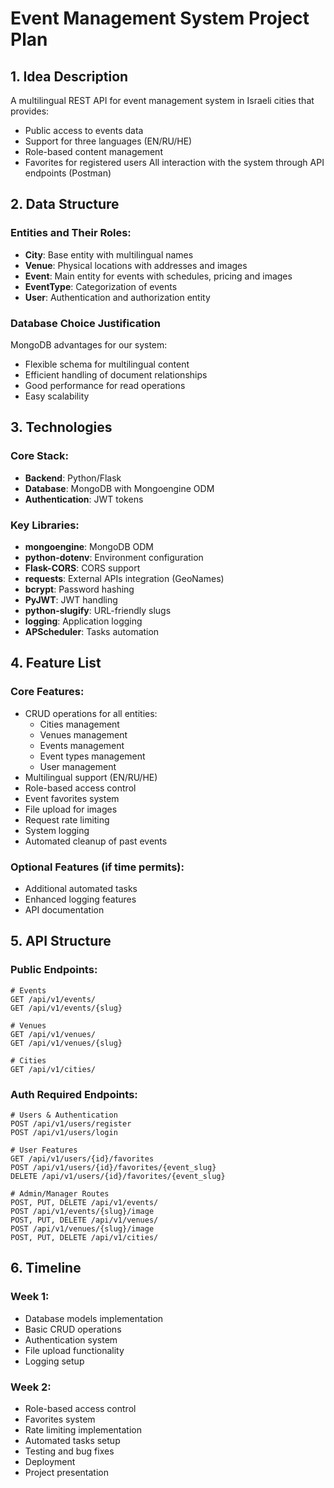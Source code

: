 # Event Management System Project Plan

## 1. Idea Description
A multilingual REST API for event management system in Israeli cities that provides:
- Public access to events data
- Support for three languages (EN/RU/HE)
- Role-based content management
- Favorites for registered users
All interaction with the system through API endpoints (Postman)

## 2. Data Structure

### Entities and Their Roles:
- **City**: Base entity with multilingual names
- **Venue**: Physical locations with addresses and images
- **Event**: Main entity for events with schedules, pricing and images
- **EventType**: Categorization of events
- **User**: Authentication and authorization entity

### Database Choice Justification
MongoDB advantages for our system:
- Flexible schema for multilingual content
- Efficient handling of document relationships
- Good performance for read operations
- Easy scalability

## 3. Technologies

### Core Stack:
- **Backend**: Python/Flask
- **Database**: MongoDB with Mongoengine ODM
- **Authentication**: JWT tokens

### Key Libraries:
- **mongoengine**: MongoDB ODM
- **python-dotenv**: Environment configuration
- **Flask-CORS**: CORS support
- **requests**: External APIs integration (GeoNames)
- **bcrypt**: Password hashing
- **PyJWT**: JWT handling
- **python-slugify**: URL-friendly slugs
- **logging**: Application logging
- **APScheduler**: Tasks automation

## 4. Feature List

### Core Features:
- CRUD operations for all entities:
  - Cities management
  - Venues management
  - Events management
  - Event types management
  - User management
- Multilingual support (EN/RU/HE)
- Role-based access control
- Event favorites system
- File upload for images
- Request rate limiting
- System logging
- Automated cleanup of past events

### Optional Features (if time permits):
- Additional automated tasks
- Enhanced logging features
- API documentation

## 5. API Structure

### Public Endpoints:
```
# Events
GET /api/v1/events/
GET /api/v1/events/{slug}

# Venues
GET /api/v1/venues/
GET /api/v1/venues/{slug}

# Cities
GET /api/v1/cities/
```

### Auth Required Endpoints:
```
# Users & Authentication
POST /api/v1/users/register
POST /api/v1/users/login

# User Features
GET /api/v1/users/{id}/favorites
POST /api/v1/users/{id}/favorites/{event_slug}
DELETE /api/v1/users/{id}/favorites/{event_slug}

# Admin/Manager Routes
POST, PUT, DELETE /api/v1/events/
POST /api/v1/events/{slug}/image
POST, PUT, DELETE /api/v1/venues/
POST /api/v1/venues/{slug}/image
POST, PUT, DELETE /api/v1/cities/
```

## 6. Timeline

### Week 1:
- Database models implementation
- Basic CRUD operations
- Authentication system
- File upload functionality
- Logging setup

### Week 2:
- Role-based access control
- Favorites system
- Rate limiting implementation
- Automated tasks setup
- Testing and bug fixes
- Deployment
- Project presentation
